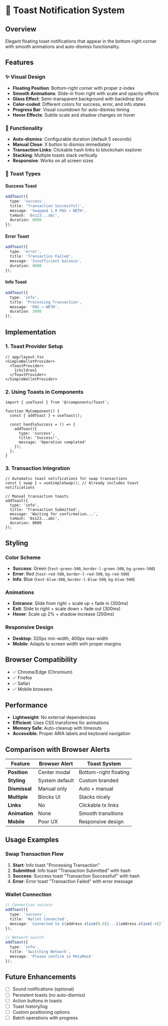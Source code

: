 # 🍞 Toast Notification System

## Overview
Elegant floating toast notifications that appear in the bottom-right corner with smooth animations and auto-dismiss functionality.

## Features

### ✨ **Visual Design**
- **Floating Position**: Bottom-right corner with proper z-index
- **Smooth Animations**: Slide-in from right with scale and opacity effects
- **Glass Effect**: Semi-transparent background with backdrop blur
- **Color-coded**: Different colors for success, error, and info states
- **Progress Bar**: Visual countdown for auto-dismiss timing
- **Hover Effects**: Subtle scale and shadow changes on hover

### 🎯 **Functionality**
- **Auto-dismiss**: Configurable duration (default 5 seconds)
- **Manual Close**: X button to dismiss immediately
- **Transaction Links**: Clickable hash links to blockchain explorer
- **Stacking**: Multiple toasts stack vertically
- **Responsive**: Works on all screen sizes

### 🎨 **Toast Types**

#### Success Toast
```typescript
addToast({
  type: 'success',
  title: 'Transaction Successful!',
  message: 'Swapped 1.0 PAS → WETH',
  txHash: '0x123...abc',
  duration: 8000
});
```

#### Error Toast
```typescript
addToast({
  type: 'error',
  title: 'Transaction Failed',
  message: 'Insufficient balance',
  duration: 8000
});
```

#### Info Toast
```typescript
addToast({
  type: 'info',
  title: 'Processing Transaction',
  message: 'PAS → WETH',
  duration: 3000
});
```

## Implementation

### 1. **Toast Provider Setup**
```tsx
// app/layout.tsx
<SimpleWalletProvider>
  <ToastProvider>
    {children}
  </ToastProvider>
</SimpleWalletProvider>
```

### 2. **Using Toasts in Components**
```tsx
import { useToast } from '@/components/Toast';

function MyComponent() {
  const { addToast } = useToast();
  
  const handleSuccess = () => {
    addToast({
      type: 'success',
      title: 'Success!',
      message: 'Operation completed'
    });
  };
}
```

### 3. **Transaction Integration**
```tsx
// Automatic toast notifications for swap transactions
const { swap } = useSimpleSwap(); // Already includes toast notifications

// Manual transaction toasts
addToast({
  type: 'info',
  title: 'Transaction Submitted',
  message: 'Waiting for confirmation...',
  txHash: '0x123...abc',
  duration: 8000
});
```

## Styling

### **Color Scheme**
- **Success**: Green (`text-green-500`, `border-l-green-500`, `bg-green-500`)
- **Error**: Red (`text-red-500`, `border-l-red-500`, `bg-red-500`)
- **Info**: Blue (`text-blue-500`, `border-l-blue-500`, `bg-blue-500`)

### **Animations**
- **Entrance**: Slide from right + scale up + fade in (300ms)
- **Exit**: Slide to right + scale down + fade out (300ms)
- **Hover**: Scale up 2% + shadow increase (200ms)

### **Responsive Design**
- **Desktop**: 320px min-width, 400px max-width
- **Mobile**: Adapts to screen width with proper margins

## Browser Compatibility
- ✅ Chrome/Edge (Chromium)
- ✅ Firefox
- ✅ Safari
- ✅ Mobile browsers

## Performance
- **Lightweight**: No external dependencies
- **Efficient**: Uses CSS transforms for animations
- **Memory Safe**: Auto-cleanup with timeouts
- **Accessible**: Proper ARIA labels and keyboard navigation

## Comparison with Browser Alerts

| Feature | Browser Alert | Toast System |
|---------|---------------|--------------|
| **Position** | Center modal | Bottom-right floating |
| **Styling** | System default | Custom branded |
| **Dismissal** | Manual only | Auto + manual |
| **Multiple** | Blocks UI | Stacks nicely |
| **Links** | No | Clickable tx links |
| **Animation** | None | Smooth transitions |
| **Mobile** | Poor UX | Responsive design |

## Usage Examples

### **Swap Transaction Flow**
1. **Start**: Info toast "Processing Transaction"
2. **Submitted**: Info toast "Transaction Submitted" with hash
3. **Success**: Success toast "Transaction Successful!" with hash
4. **Error**: Error toast "Transaction Failed" with error message

### **Wallet Connection**
```typescript
// Connection success
addToast({
  type: 'success',
  title: 'Wallet Connected',
  message: `Connected to ${address.slice(0,6)}...${address.slice(-4)}`
});

// Network switch
addToast({
  type: 'info',
  title: 'Switching Network',
  message: 'Please confirm in MetaMask'
});
```

## Future Enhancements
- [ ] Sound notifications (optional)
- [ ] Persistent toasts (no auto-dismiss)
- [ ] Action buttons in toasts
- [ ] Toast history/log
- [ ] Custom positioning options
- [ ] Batch operations with progress 
